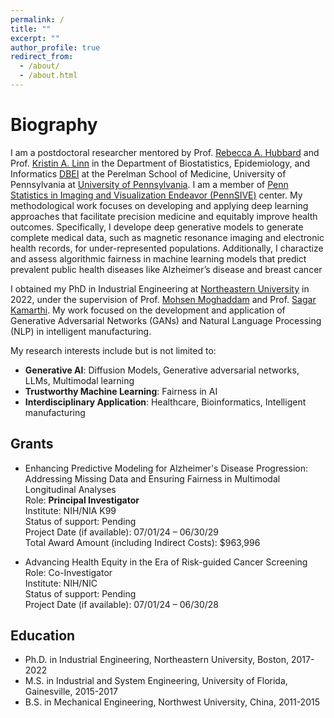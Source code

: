 ```yaml
---
permalink: /
title: ""
excerpt: ""
author_profile: true
redirect_from: 
  - /about/
  - /about.html
---
```


# Biography

I am a postdoctoral researcher mentored by Prof. [Rebecca A. Hubbard](https://www.dbei.med.upenn.edu/bio/rebecca-hubbard-phd) and Prof. [Kristin A. Linn](https://www.dbei.med.upenn.edu/bio/kristin-linn-phd) in the Department of Biostatistics, Epidemiology, and Informatics [DBEI](https://www.dbei.med.upenn.edu/) at the Perelman School of Medicine, University of Pennsylvania at [University of Pennsylvania](https://www.upenn.edu/). I am a member of [Penn Statistics in Imaging and Visualization Endeavor (PennSIVE)](https://www.dbeicoe.med.upenn.edu/pennsive) center. My methodological work focuses on developing and applying deep learning approaches that facilitate precision medicine and equitably improve health outcomes. Specifically, I  develope deep generative models to generate complete medical data, such as magnetic resonance imaging and electronic health records, for under-represented populations. Additionally, I charactize and assess algorithmic fairness in machine learning models that predict prevalent public health diseases like Alzheimer’s disease and breast cancer

I obtained my PhD in Industrial Engineering at [Northeastern University](https://www.northeastern.edu/) in 2022, under the supervision of Prof. [Mohsen Moghaddam](https://www.sail-nu.com/mohsen-moghaddam) and Prof. [Sagar Kamarthi](https://coe.northeastern.edu/people/kamarthi-sagar/). My work focused on the development and application of Generative Adversarial Networks (GANs) and Natural Language Processing (NLP) in intelligent manufacturing. 

My research interests include but is not limited to:   
* **Generative AI**: Diffusion Models, Generative adversarial networks, LLMs, Multimodal learning
* **Trustworthy Machine Learning**: Fairness in AI
* **Interdisciplinary Application**: Healthcare, Bioinformatics, Intelligent manufacturing


## Grants

* Enhancing Predictive Modeling for Alzheimer's Disease Progression: Addressing Missing Data and Ensuring Fairness in Multimodal Longitudinal Analyses <br>
Role: **Principal Investigator** <br>
Institute: NIH/NIA K99 <br>
Status of support: Pending<br>
Project Date (if available): 07/01/24 – 06/30/29<br>
Total Award Amount (including Indirect Costs): \$963,996<br>

* Advancing Health Equity in the Era of Risk-guided Cancer Screening<br>
Role: Co-Investigator <br>
Institute: NIH/NIC <br>
Status of support: Pending<br>
Project Date (if available): 07/01/24 – 06/30/28<br>


## Education
  * Ph.D. in Industrial Engineering, Northeastern University, Boston, 2017-2022
  * M.S. in Industrial and System Engineering, University of Florida, Gainesville, 2015-2017
  * B.S. in Mechanical Engineering, Northwest University, China, 2011-2015

